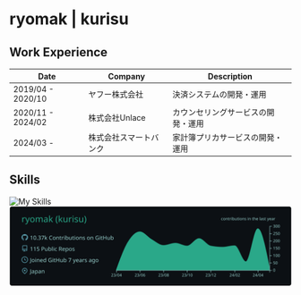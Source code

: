 # ryomak | kurisu

## Work Experience
| Date | Company | Description |
| --- | --- |------------|
| 2019/04 - 2020/10 | ヤフー株式会社 | 決済システムの開発・運用 |
| 2020/11 - 2024/02 | 株式会社Unlace | カウンセリングサービスの開発・運用 |
| 2024/03 - | 株式会社スマートバンク | 家計簿プリカサービスの開発・運用 |


## Skills
![My Skills](https://skillicons.dev/icons?i=html,css,js,ts,react,vite,astro,docker,go,java,firebase,gcp,wordpress,ruby,rails&perline=5)
![](https://raw.githubusercontent.com/ryomak/ryomak/master/profile-summary-card-output/gotham/0-profile-details.svg)
